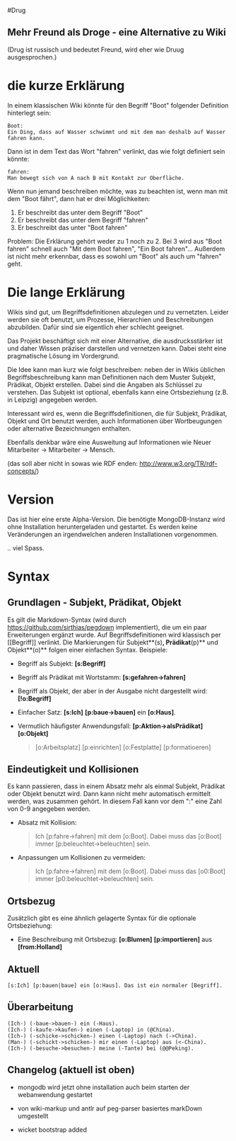 #Drug
## Mehr Freund als Droge - eine Alternative zu Wiki

(Drug ist russisch und bedeutet Freund, wird eher wie Druug ausgesprochen.)

# die kurze Erklärung

In einem klassischen Wiki könnte für den Begriff "Boot" folgender Definition hinterlegt sein:

	Boot:
	Ein Ding, dass auf Wasser schwimmt und mit dem man deshalb auf Wasser fahren kann.

Dann ist in dem Text das Wort "fahren" verlinkt, das wie folgt definiert sein könnte:

	fahren:
	Man bewegt sich von A nach B mit Kontakt zur Oberfläche.
	
Wenn nun jemand beschreiben möchte, was zu beachten ist, wenn man mit dem "Boot fährt", dann hat er
drei Möglichkeiten:

1. Er beschreibt das unter dem Begriff "Boot"
2. Er beschreibt das unter dem Begriff "fahren"
3. Er beschreibt das unter "Boot fahren"

Problem: Die Erklärung gehört weder zu 1 noch zu 2. Bei 3 wird aus "Boot fahren" schnell auch "Mit dem Boot fahren", "Ein Boot fahren"... 
Außerdem ist nicht mehr erkennbar, dass es sowohl um "Boot" als auch um "fahren" geht.

# Die lange Erklärung

Wikis sind gut, um Begriffsdefinitionen abzulegen und zu vernetzten. Leider werden sie oft benutzt, um Prozesse, Hierarchien und Beschreibungen
abzubilden. Dafür sind sie eigentlich eher schlecht geeignet.

Das Projekt beschäftigt sich mit einer Alternative, die ausdrucksstärker ist und daher Wissen präziser darstellen und vernetzen kann. Dabei steht eine
pragmatische Lösung im Vordergrund.

Die Idee kann man kurz wie folgt beschreiben: neben der in Wikis üblichen Begriffsbeschreibung kann man Definitionen nach dem Muster
Subjekt, Prädikat, Objekt erstellen. Dabei sind die Angaben als Schlüssel zu verstehen. Das Subjekt ist optional, ebenfalls kann eine Ortsbeziehung (z.B. in Leipzig) angegeben werden.

Interessant wird es, wenn die Begriffsdefinitionen, die für Subjekt, Prädikat, Objekt und Ort benutzt werden, auch Informationen über Wortbeugungen 
oder alternative Bezeichnungen enthalten.

Ebenfalls denkbar wäre eine Ausweitung auf Informationen wie Neuer Mitarbeiter -> Mitarbeiter -> Mensch.

(das soll aber nicht in sowas wie RDF enden: http://www.w3.org/TR/rdf-concepts/)

# Version

Das ist hier eine erste Alpha-Version. Die benötigte MongoDB-Instanz wird ohne Installation heruntergeladen und gestartet. Es werden keine Veränderungen an
irgendwelchen anderen Installationen vorgenommen.

.. viel Spass.

# Syntax

## Grundlagen - Subjekt, Prädikat, Objekt

Es gilt die Markdown-Syntax (wird durch https://github.com/sirthias/pegdown implementiert), die um ein paar Erweiterungen ergänzt wurde.
Auf Begriffsdefinitionen wird klassisch per [[Begriff]] verlinkt. Die Markierungen für Subjekt**(s)**, Prädikat**(p)** und Objekt**(o)** folgen einer einfachen Syntax. Beispiele:

* Begriff als Subjekt: **[s:Begriff]**
* Begriff als Prädikat mit Wortstamm: **[s:gefahren->fahren]**
* Begriff als Objekt, der aber in der Ausgabe nicht dargestellt wird: **[!o:Begriff]**
* Einfacher Satz: **[s:Ich]** **[p:baue->bauen]** ein **[o:Haus]**.
* Vermutlich häufigster Anwendungsfall: **[p:Aktion->alsPrädikat]** **[o:Objekt]**

	> [o:Arbeitsplatz] [p:einrichten]
	> [o:Festplatte] [p:formatioeren]
	
## Eindeutigkeit und Kollisionen

Es kann passieren, dass in einem Absatz mehr als einmal Subjekt, Prädikat oder Objekt benutzt wird. Dann kann nicht mehr automatisch ermittelt werden, was zusammen
gehört. In diesem Fall kann vor dem ":" eine Zahl von 0-9 angegeben werden.

* Absatz mit Kollision:

	> Ich [p:fahre->fahren] mit dem [o:Boot]. Dabei muss das [o:Boot] immer [p:beleuchtet->beleuchten] sein.

* Anpassungen um Kollisionen zu vermeiden:

	> Ich [p:fahre->fahren] mit dem [o:Boot]. Dabei muss das [o0:Boot] immer [p0:beleuchtet->beleuchten] sein.

## Ortsbezug

Zusätzlich gibt es eine ähnlich gelagerte Syntax für die optionale Ortsbeziehung:

* Eine Beschreibung mit Ortsbezug: **[o:Blumen]** **[p:importieren]** aus **[from:Holland]**



## Aktuell

	[s:Ich] [p:bauen|baue] ein [o:Haus]. Das ist ein normaler [Begriff].
	
## Überarbeitung

	(Ich-) (-baue->bauen-) ein (-Haus).
	(Ich-) (-kaufe->kaufen-) einen (-Laptop) in (@China).
	(Ich-) (-schicke->schicken-) einen (-Laptop) nach (->China).
	(Man-) (-schickt->schicken-) mir einen (-Laptop) aus (<-China).
	(Ich-) (-besuche->besuchen-) meine (-Tante) bei (@@Peking).
	
## Changelog (aktuell ist oben)

- mongodb wird jetzt ohne installation auch beim starten der webanwendung gestartet

- von wiki-markup und antlr auf peg-parser basiertes markDown umgestellt

- wicket bootstrap added

